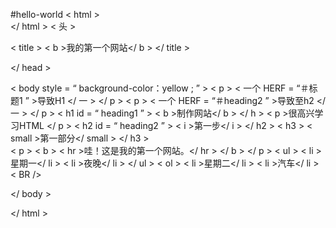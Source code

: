 #hello-world
< html >  
</ html >
< 头 >

< title > < b >我的第一个网站</ b > </ title >
   
</ head >


< body  style = “ background-color：yellow ; ” >
< p > < 一个 HERF = “＃标题1 ” >导致H1 </ 一 > </ p >
< p > < 一个 HERF = “＃heading2 ” >导致至h2 </ 一 > </ p >
< h1  id = “ heading1 ” > < b >制作网站</ b > </ h >
< p >很高兴学习HTML </ p >
< h2  id = “ heading2 ” > < i >第一步</ i > </ h2 >
< h3 > < small >第一部分</ small > </ h3 >	
< p > < b > < hr >哇！这是我的第一个网站。</ hr > </ b > </ p >
< ul >
< li >星期一</ li >
< li >夜晚</ li >
</ ul >
< ol >
< li >星期二</ li >
< li >汽车</ li >
< BR />

</ body >

</ html >
